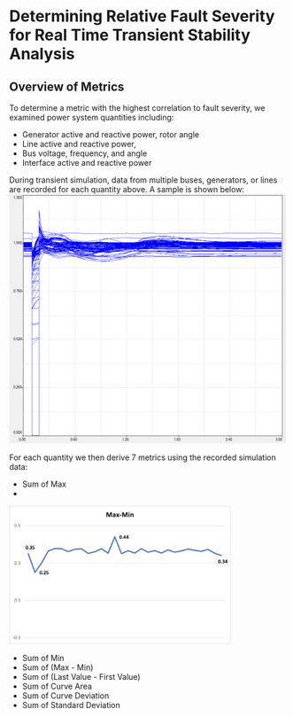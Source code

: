 # Determining Relative Fault Severity for Real Time Transient Stability Analysis
## Overview of Metrics

To determine a metric with the highest correlation to fault severity, we examined power system quantities including:
*	Generator active and reactive power, rotor angle
*	Line active and reactive power,
*	Bus voltage, frequency, and angle
*	Interface active and reactive power

During transient simulation, data from multiple buses, generators, or lines are recorded for each quantity above. A sample is shown below:
<img src="https://github.com/VictorAderinto/IEEE_Paper/blob/main/Quantity%20Measurement.png" alt="Bus Voltage Simulation Data" width="500"/>

For each quantity we then derive 7 metrics using the recorded simulation data:
* Sum of Max
* 
 <img src="https://github.com/VictorAderinto/IEEE_Paper/blob/main/Sample%20Graph.png" width="400"/>

* Sum of Min
* Sum of (Max - Min)
* Sum of (Last Value - First Value)
* Sum of Curve Area
* Sum of Curve Deviation
* Sum of Standard Deviation
